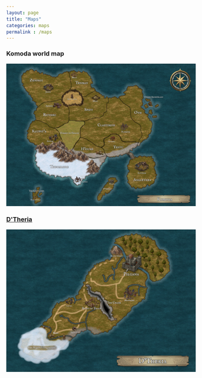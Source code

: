 ```yaml
---
layout: page
title: "Maps"
categories: maps
permalink : /maps
---
```


### Komoda world map

![Komoda](../images/Komoda.jpg)

### [D'Theria][dtheria]

![Dtheria](../images/D'Theria.jpg)

[dtheria]: /DnD/countries/dtheria